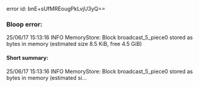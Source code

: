 error id: bnE+sUfMREougPkLvjU3yQ==
### Bloop error:

25/06/17 15:13:16 INFO MemoryStore: Block broadcast_5_piece0 stored as bytes in memory (estimated size 8.5 KiB, free 4.5 GiB)
#### Short summary: 

25/06/17 15:13:16 INFO MemoryStore: Block broadcast_5_piece0 stored as bytes in memory (estimated si...